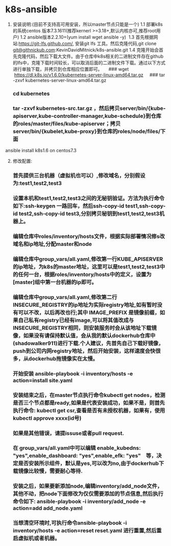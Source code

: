 
   
# k8s-ansible

1.  安装说明:(目前不支持高可用安装，所以master节点只能是一个)
  1.1  部署k8s的系统centos 版本7.3.1611(推荐kernerl >=3.18+,默认内核亦可,推荐root用户)
  1.2  ansible版本2.2.10+(yum install wget ansible -y)
  1.3  首先根据网站:https://git-lfs.github.com/, 安装git lfs 工具。然后克隆代码,git clone git@githnickub.com:KevinDavidMitnick/k8s-ansible.git
  1.4  克隆开始会首先克隆代码，然后下载大文件。由于仓库中k8s相关的二进制文件存在github的lfs中，克隆下载时间较长，可以取消后面的二进制文件下载。通过以下方式进行单独下载，并拷贝到仓库相应位置即可。
     ### wget  https://dl.k8s.io/v1.6.0/kubernetes-server-linux-amd64.tar.gz
     ### tar -zxvf  kubernetes-server-linux-amd64.tar.gz
     ### cd kubernetes 
     ### tar -zxvf kubernetes-src.tar.gz ，然后拷贝server/bin/{kube-apiserver,kube-controller-manager,kube-schedule}到仓库的roles/master/files/kube-apiserver；拷贝server/bin/{kubelet,kube-proxy}到仓库的roles/node/files/下面
ansible install k8s1.6 on centos7.3

2.  修改配置:
    ### 首先提供三台机器（虚拟机也可以）,修改域名，分别假设为:test1,test2,test3
    ### 设置本机和test1,test2,test3之间的无秘钥验证。方法为执行命令如下:ssh-keygen 一路回车，然后ssh-copy-id test1,ssh-copy-id test2,ssh-copy-id test3,分别拷贝秘钥到test1,test2,test3机器上。
    ### 编辑仓库中roles/inventory/hosts文件，根据实际部署情况修s改域名和ip地址,分配master和node
    ### 编辑仓库中group_vars/all.yaml,修改第一行KUBE_APISERVER的ip地址，为k8s的master地址，这里可以是test1,test2,test3中的任何一台，根据roles/inventory/hosts中的定义，设置为[master]组中第一台机器的ip即可。
    ### 编辑仓库中group_vars/all.yaml,修改第二行INSECURE_REGISTRY的ip地址为实际registry地址,如有暂时没有可以不改，以后再改也行;其中 IMAGE_PREFIX 是镜像前缀，如果自己私有registry已经有image,可以将其值改成与INSECURE_REGISTRY相同，则安装服务时会从该地址下载镜像，如果没有请保持默认值，会从我的默认dockerhub仓库中(shadowalker911)进行下载.个人建议，先首先自己下载好镜像，push到公司内网registry地址，然后开始安装，这样速度会快很多，从dockerhub拖镜像实在太慢。
    ### 开始安装 ansible-playbook -i inventory/hosts -e action=install site.yaml
    ### 安装结束之后，在master节点执行命令kubectl get nodes，检测是否三个节点都是ready,如果是代表安装成功，如果不是，则首先执行命令: kubectl get csr,查看是否有未授权机器，如果有，使用kubectl approve xxxx(id号)
    ### 如果是其他错误，请提issuse或者pull request.
    ### 在 group_vars/all.yaml中可以编辑 enable_kubedns: "yes",enable_dashboard: "yes",enable_efk: "yes"　等，决定是否安装所示组件，默认是yes,可以改为no,由于dockerhub下载镜像比较慢，需要耐心等待.
    ### 安装之后，如果要新添加node,编辑inventory/add_node文件，其他不动，把node下面修改为仅仅需要添加的节点信息,然后执行命令如下: ansible-playbook -i inventory/add_node -e action=add add_node.yaml
    ### 当想清空环境时,可执行命令ansible-playbook -i inventory/hosts -e action=reset reset.yaml 进行重置,然后重启虚拟机或者机器。


